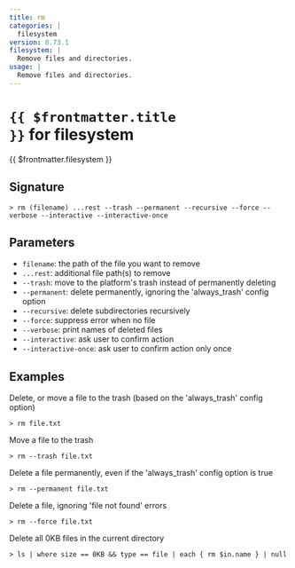 ```yaml
---
title: rm
categories: |
  filesystem
version: 0.73.1
filesystem: |
  Remove files and directories.
usage: |
  Remove files and directories.
---
```


# <code>{{ $frontmatter.title }}</code> for filesystem

<div class='command-title'>{{ $frontmatter.filesystem }}</div>

## Signature

```> rm (filename) ...rest --trash --permanent --recursive --force --verbose --interactive --interactive-once```

## Parameters

 -  `filename`: the path of the file you want to remove
 -  `...rest`: additional file path(s) to remove
 -  `--trash`: move to the platform's trash instead of permanently deleting
 -  `--permanent`: delete permanently, ignoring the 'always_trash' config option
 -  `--recursive`: delete subdirectories recursively
 -  `--force`: suppress error when no file
 -  `--verbose`: print names of deleted files
 -  `--interactive`: ask user to confirm action
 -  `--interactive-once`: ask user to confirm action only once

## Examples

Delete, or move a file to the trash (based on the 'always_trash' config option)
```shell
> rm file.txt
```

Move a file to the trash
```shell
> rm --trash file.txt
```

Delete a file permanently, even if the 'always_trash' config option is true
```shell
> rm --permanent file.txt
```

Delete a file, ignoring 'file not found' errors
```shell
> rm --force file.txt
```

Delete all 0KB files in the current directory
```shell
> ls | where size == 0KB && type == file | each { rm $in.name } | null
```
